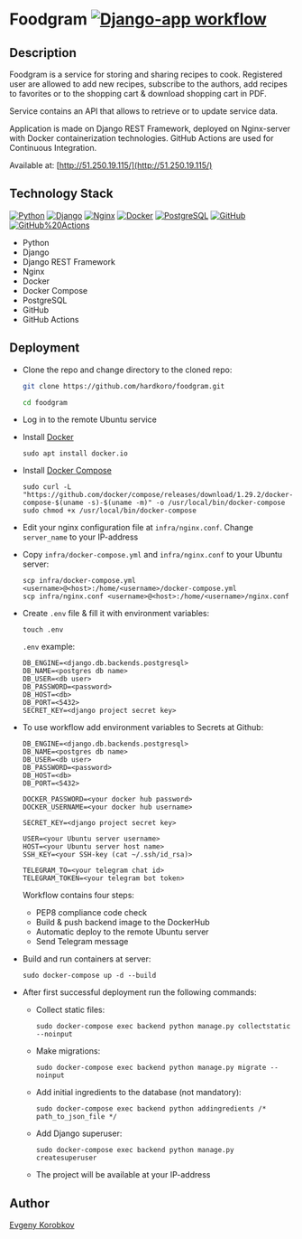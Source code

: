 # Foodgram [![Django-app workflow](https://github.com/hardkoro/foodgram/actions/workflows/foodgram_workflow.yml/badge.svg?branch=master)](https://github.com/hardkoro/foodgram/actions/workflows/foodgram_workflow.yml)

## Description

Foodgram is a service for storing and sharing recipes to cook. Registered user are allowed to add new recipes, subscribe to the authors, add recipes to favorites or to the shopping cart & download shopping cart in PDF.

Service contains an API that allows to retrieve or to update service data.

Application is made on Django REST Framework, deployed on Nginx-server with Docker containerization technologies. GitHub Actions are used for Continuous Integration.

Available at: [http://51.250.19.115/](http://51.250.19.115/)

## Technology Stack

[![Python](https://img.shields.io/badge/-Python-464646??style=flat-square&logo=Python)](https://www.python.org/)
[![Django](https://img.shields.io/badge/-Django-464646??style=flat-square&logo=Django)](https://www.djangoproject.com/)
[![Nginx](https://img.shields.io/badge/-NGINX-464646??style=flat-square&logo=NGINX)](https://nginx.org/ru/)
[![Docker](https://img.shields.io/badge/-Docker-464646??style=flat-square&logo=docker)](https://www.docker.com/)
[![PostgreSQL](https://img.shields.io/badge/-PostgreSQL-464646??style=flat-square&logo=PostgreSQL)](https://www.postgresql.org/)
[![GitHub](https://img.shields.io/badge/-GitHub-464646??style=flat-square&logo=GitHub)](https://github.com/)
[![GitHub%20Actions](https://img.shields.io/badge/-GitHub%20Actions-464646??style=flat-square&logo=GitHub%20actions)](https://github.com/features/actions)

- Python
- Django
- Django REST Framework
- Nginx
- Docker
- Docker Compose
- PostgreSQL
- GitHub
- GitHub Actions

## Deployment

- Clone the repo and change directory to the cloned repo:

  ```bash
  git clone https://github.com/hardkoro/foodgram.git
  ```

  ```bash
  cd foodgram
  ```

- Log in to the remote Ubuntu service

- Install [Docker](https://www.docker.com/get-started)

  ```
  sudo apt install docker.io
  ```

- Install [Docker Compose](https://docs.docker.com/compose/install/)

  ```
  sudo curl -L "https://github.com/docker/compose/releases/download/1.29.2/docker-compose-$(uname -s)-$(uname -m)" -o /usr/local/bin/docker-compose
  sudo chmod +x /usr/local/bin/docker-compose
  ```

- Edit your nginx configuration file at ```infra/nginx.conf```. Change ```server_name``` to your IP-address

- Copy ```infra/docker-compose.yml``` and ```infra/nginx.conf``` to your Ubuntu server:

  ```
  scp infra/docker-compose.yml <username>@<host>:/home/<username>/docker-compose.yml
  scp infra/nginx.conf <username>@<host>:/home/<username>/nginx.conf
  ```

- Create ```.env``` file & fill it with environment variables:

  ```
  touch .env
  ```
  
  ```.env``` example:

  ```
  DB_ENGINE=<django.db.backends.postgresql>
  DB_NAME=<postgres db name>
  DB_USER=<db user>
  DB_PASSWORD=<password>
  DB_HOST=<db>
  DB_PORT=<5432>
  SECRET_KEY=<django project secret key>
  ```

- To use workflow add environment variables to Secrets at Github:

  ```
  DB_ENGINE=<django.db.backends.postgresql>
  DB_NAME=<postgres db name>
  DB_USER=<db user>
  DB_PASSWORD=<password>
  DB_HOST=<db>
  DB_PORT=<5432>

  DOCKER_PASSWORD=<your docker hub password>
  DOCKER_USERNAME=<your docker hub username>

  SECRET_KEY=<django project secret key>

  USER=<your Ubuntu server username>
  HOST=<your Ubuntu server host name>
  SSH_KEY=<your SSH-key (cat ~/.ssh/id_rsa)>

  TELEGRAM_TO=<your telegram chat id>
  TELEGRAM_TOKEN=<your telegram bot token>
  ```

  Workflow contains four steps:
    - PEP8 compliance code check
    - Build & push backend image to the DockerHub
    - Automatic deploy to the remote Ubuntu server
    - Send Telegram message

- Build and run containers at server:

  ```
  sudo docker-compose up -d --build
  ```

- After first successful deployment run the following commands:

  - Collect static files:

    ```
    sudo docker-compose exec backend python manage.py collectstatic --noinput
    ```

  - Make migrations:

    ```
    sudo docker-compose exec backend python manage.py migrate --noinput
    ```

  - Add initial ingredients to the database (not mandatory):

    ```
    sudo docker-compose exec backend python addingredients /* path_to_json_file */
    ```

  - Add Django superuser:

    ```
    sudo docker-compose exec backend python manage.py createsuperuser
    ```

  - The project will be available at your IP-address 

## Author 

[Evgeny Korobkov](https://github.com/hardkoro/)
